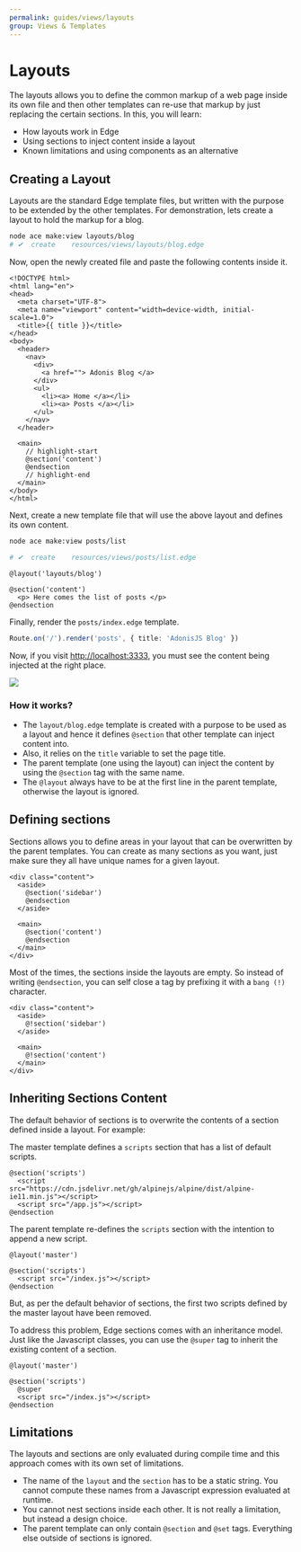 ```yaml
---
permalink: guides/views/layouts
group: Views & Templates
---
```


# Layouts
The layouts allows you to define the common markup of a web page inside its own file and then other templates can re-use that markup by just replacing the certain sections. In this, you will learn:

- How layouts work in Edge
- Using sections to inject content inside a layout
- Known limitations and using components as an alternative

## Creating a Layout
Layouts are the standard Edge template files, but written with the purpose to be extended by the other templates. For demonstration, lets create a layout to hold the markup for a blog.

```sh
node ace make:view layouts/blog
# ✔  create    resources/views/layouts/blog.edge
```

Now, open the newly created file and paste the following contents inside it.

```edge{}{resources/views/layouts/blog.edge}
<!DOCTYPE html>
<html lang="en">
<head>
  <meta charset="UTF-8">
  <meta name="viewport" content="width=device-width, initial-scale=1.0">
  <title>{{ title }}</title>
</head>
<body>
  <header>
    <nav>
      <div>
        <a href=""> Adonis Blog </a>
      </div>
      <ul>
        <li><a> Home </a></li>
        <li><a> Posts </a></li>
      </ul>
    </nav>
  </header>

  <main>
    // highlight-start
    @section('content')
    @endsection
    // highlight-end
  </main>
</body>
</html>
```

Next, create a new template file that will use the above layout and defines its own content.

```sh
node ace make:view posts/list

# ✔  create    resources/views/posts/list.edge
```

```edge{}{resources/views/posts/list.edge}
@layout('layouts/blog')

@section('content')
  <p> Here comes the list of posts </p>
@endsection
```

Finally, render the `posts/index.edge` template.

```ts
Route.on('/').render('posts', { title: 'AdonisJS Blog' })
```

Now, if you visit [http://localhost:3333](http://localhost:3333), you must see the content being injected at the right place.

![](https://res.cloudinary.com/adonis-js/image/upload/q_auto,w_700,f_auto,fl_lossy/v1585622864/adonisjs.com/layout.png)

### How it works?
- The `layout/blog.edge` template is created with a purpose to be used as a layout and hence it defines `@section` that other template can inject content into.
- Also, it relies on the `title` variable to set the page title.
- The parent template (one using the layout) can  inject the content by using the  `@section` tag with the same name.
- The `@layout` always have to be at the first line in the parent template, otherwise  the layout is ignored.

## Defining sections
Sections allows you to define areas in your layout that can be overwritten by the parent templates. You can create as many sections as you want, just make sure they all have unique names for a given layout.

```edge{}{Layout}
<div class="content">
  <aside>
    @section('sidebar')
    @endsection
  </aside>

  <main>
    @section('content')
    @endsection
  </main>
</div>
```

Most of the times, the sections inside the layouts are empty. So instead of writing `@endsection`, you can self close a tag by prefixing it with a `bang (!)` character.

```edge{3,7}
<div class="content">
  <aside>
    @!section('sidebar')
  </aside>

  <main>
    @!section('content')
  </main>
</div>
```

## Inheriting Sections Content
The default behavior of sections is to overwrite the contents of a section defined inside a layout. For example:

The master template defines a `scripts` section that has a list of default scripts.

```edge{}{master.edge}
@section('scripts')
  <script src="https://cdn.jsdelivr.net/gh/alpinejs/alpine/dist/alpine-ie11.min.js"></script>
  <script src="/app.js"></script>
@endsection
```

The parent template re-defines the `scripts` section with the intention to append a new script.

```edge{}{index.edge}
@layout('master')

@section('scripts')
  <script src="/index.js"></script>
@endsection
```

But, as per the default behavior of sections, the first two scripts defined by the master layout have been removed.

To address this problem, Edge sections comes with an inheritance model. Just like the Javascript classes, you can use the `@super` tag to inherit the existing content of a section.

```edge{4}{index.edge}
@layout('master')

@section('scripts')
  @super
  <script src="/index.js"></script>
@endsection
```

## Limitations
The layouts and sections are only evaluated during compile time and this approach comes with its own set of limitations.

- The name of the `layout` and the `section` has to be a static string. You cannot compute these names from a Javascript expression evaluated at runtime.
- You cannot nest sections inside each other. It is not really a limitation, but instead a design choice.
- The parent template can only contain `@section` and `@set` tags. Everything else outside of sections is ignored.
